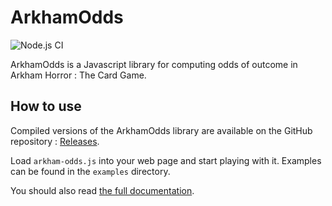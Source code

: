# ArkhamOdds

![Node.js CI](https://github.com/akaan/arkham-odds/workflows/Node.js%20CI/badge.svg?branch=master)

ArkhamOdds is a Javascript library for computing odds of outcome in Arkham
Horror : The Card Game.

## How to use

Compiled versions of the ArkhamOdds library are available on the GitHub
repository : [Releases](https://github.com/akaan/arkham-odds/releases/latest).

Load `arkham-odds.js` into your web page and start playing with it. Examples can
be found in the `examples` directory.

You should also read [the full documentation](https://akaan.github.io/arkham-odds/).
